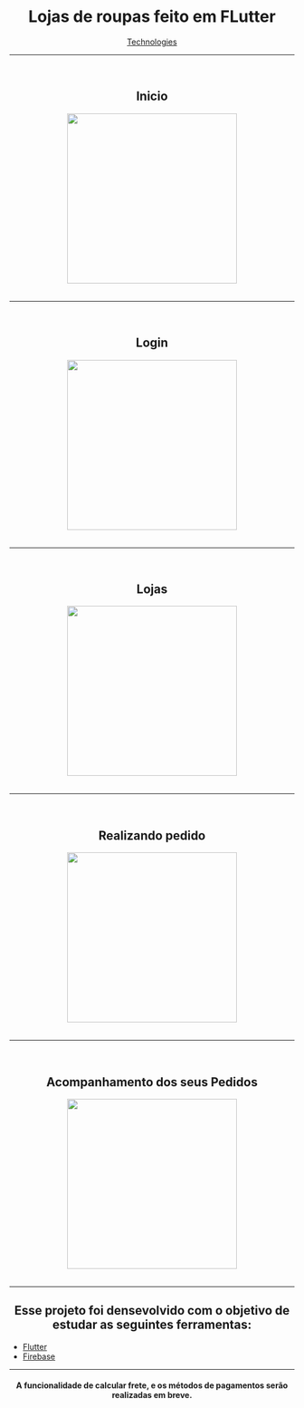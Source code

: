 <h1 align="center" >
    Lojas de roupas feito em FLutter
</h1>
<p align="center">
  <a href="#igor-technologies">Technologies</a>
</p>
<hr>

<br>
    <div align="center">
        <h2 align="center">Inicio</h2>
        <img  src="./github/videos/initial.gif" width="300px" height="auto" />
    </div>
</br>
<hr>

<br>
    <div align="center">
        <h2 align="center">Login</h2>
        <img  src="./github/videos/login.gif" width="300px" height="auto" />
    </div>
</br>
<hr>

<br>
    <div align="center">
        <h2 align="center">Lojas</h2>
        <img  src="./github/videos/lojas.gif" width="300px" height="auto" />
    </div>
</br>

<hr>


<br>
    <div align="center">
        <h2 align="center">Realizando pedido</h2>
        <img  src="./github/videos/pedido.gif" width="300px" height="auto" />
    </div>
</br>
<hr>

<br>
    <div align="center">
        <h2 align="center">Acompanhamento dos seus Pedidos</h2>
        <img  src="./github/videos/pdRealizado.gif" width="300px" height="auto" />
    </div>
</br>

<hr>

<div id="igor-technologies">
    <h2 align="center">Esse projeto foi densevolvido com o objetivo de estudar as seguintes ferramentas: </h2>
    <ul>
      <li><a href="https://flutter.dev">Flutter</a></li>
      <li><a href="https://firebase.google.com/?hl=pt-br">Firebase</a></li>
    </ul>
</div>
<hr>
<div>

  <h4 align="center">A funcionalidade de calcular frete, e os métodos de pagamentos serão realizadas em breve.</h4>

</div>